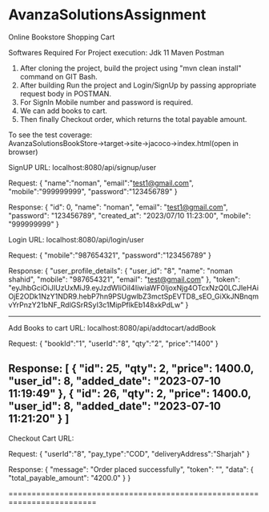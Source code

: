# AvanzaSolutionsAssignment
Online Bookstore Shopping Cart  

Softwares Required For Project execution:
Jdk 11
Maven
Postman


1. After cloning the project, build the project using "mvn clean install" command on GIT Bash.
2. After building Run the project and Login/SignUp by passing appropriate request body in POSTMAN.
3. For SignIn Mobile number and password is required.
4. We can add books to cart.
5. Then finally Checkout order, which returns the total payable amount.
   


To see the test coverage:  
AvanzaSolutionsBookStore->target->site->jacoco->index.html(open in browser)  






SignUP URL:
localhost:8080/api/signup/user

Request:
{
"name":"noman",
"email":"test1@gmail.com",
"mobile":"999999999",
"password":"123456789"
}

Response:
{
    "id": 0,
    "name": "noman",
    "email": "test1@gmail.com",
    "password": "123456789",
    "created_at": "2023/07/10 11:23:00",
    "mobile": "999999999"
}


Login URL:
localhost:8080/api/login/user

Request:
{
"mobile":"987654321",
"password":"123456789"
}

Response:
{
    "user_profile_details": {
        "user_id": "8",
        "name": "noman shahid",
        "mobile": "987654321",
        "email": "test@gmail.com"
    },
    "token": "eyJhbGciOiJIUzUxMiJ9.eyJzdWIiOiI4IiwiaWF0IjoxNjg4OTcxNzQ0LCJleHAiOjE2ODk1NzY1NDR9.hebP7hn9PSUgwlbZ3mctSpEVTD8_sEO_GiXkJNBnqmvYrPnzY21bNF_RdlGSrRSyI3c1MipPflkEb148xkPdLw"
}

--------------------------------------------------------------------------------
Add Books to cart URL:
localhost:8080/api/addtocart/addBook

Request:
{
"bookId":"1",
"userId":"8",
"qty":"2",
"price":"1400"
}

Response:
[
    {
        "id": 25,
        "qty": 2,
        "price": 1400.0,
        "user_id": 8,
        "added_date": "2023-07-10 11:19:49"
    },
    {
        "id": 26,
        "qty": 2,
        "price": 1400.0,
        "user_id": 8,
        "added_date": "2023-07-10 11:21:20"
    }
]
------------------------------------------------
Checkout Cart URL:

Request:
{
"userId":"8",
"pay_type":"COD",
"deliveryAddress":"Sharjah"
}


Response:
{
    "message": "Order placed successfully",
    "token": "",
    "data": {
        "total_payable_amount": "4200.0"
    }
}

=========================================================================
